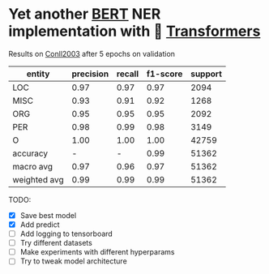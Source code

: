 # Yet another [BERT](https://arxiv.org/pdf/1810.04805.pdf) NER implementation with 🤗 [Transformers](https://github.com/huggingface/transformers)

Results on [Conll2003](https://www.clips.uantwerpen.be/conll2003/ner/) after 5 epochs on validation

entity | precision | recall | f1-score | support
------------ | ------------- | ------------- | ------------- | -------------
LOC         |   0.97   |   0.97   |   0.97   |   2094
MISC        |   0.93  |    0.91  |    0.92   |   1268
 ORG        |   0.95  |    0.95  |    0.95   |   2092
 PER        |   0.98  |    0.99  |    0.98   |   3149
   O        |   1.00  |    1.00  |    1.00   |  42759
accuracy    |   -     |     -    |    0.99   |  51362
macro avg   |      0.97   |   0.96   |   0.97   |  51362
weighted avg  |     0.99    |  0.99  |    0.99    | 51362

TODO:
- [x] Save best model
- [x] Add predict
- [ ] Add logging to tensorboard
- [ ] Try different datasets
- [ ] Make experiments with different hyperparams
- [ ] Try to tweak model architecture
